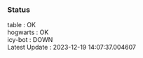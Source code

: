 ### Status


table : OK  
hogwarts : OK  
icy-bot : DOWN  
Latest Update : 2023-12-19 14:07:37.004607
